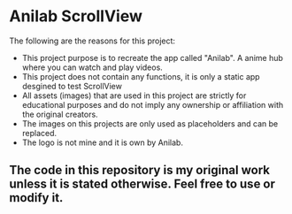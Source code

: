 # Anilab ScrollView
The following are the reasons for this project:
- This project purpose is to recreate the app called "Anilab". A anime hub where you can watch and play videos.
- This project does not contain any functions, it is only a static app desgined to test ScrollView
- All assets (images) that are used in this project are strictly for educational purposes and do not imply any ownership or affiliation with the original creators.
- The images on this projects are only used as placeholders and can be replaced.
- The logo is not mine and it is own by Anilab.

## The code in this repository is my original work unless it is stated otherwise. Feel free to use or modify it.
